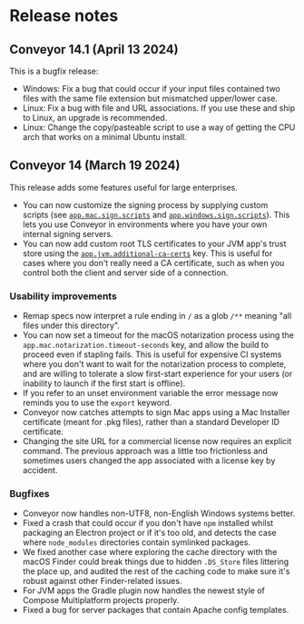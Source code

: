 # Release notes

## Conveyor 14.1 (April 13 2024)

This is a bugfix release:

* Windows: Fix a bug that could occur if your input files contained two files with the same file extension but mismatched upper/lower case.
* Linux: Fix a bug with file and URL associations. If you use these and ship to Linux, an upgrade is recommended.
* Linux: Change the copy/pasteable script to use a way of getting the CPU arch that works on a minimal Ubuntu install.

## Conveyor 14 (March 19 2024)

This release adds some features useful for large enterprises. 

* You can now customize the signing process by supplying custom scripts (see [`app.mac.sign.scripts`](configs/mac.md#signing) and [`app.windows.sign.scripts`](configs/windows.md#signing)). This lets you use Conveyor in environments where you have your own internal signing servers.
* You can now add custom root TLS certificates to your JVM app's trust store using the [`app.jvm.additional-ca-certs`](configs/jvm.md#appjvmadditional-ca-certs) key. This is useful for cases where you don't really need a CA certificate, such as when you control both the client and server side of a connection.

### Usability improvements

* Remap specs now interpret a rule ending in `/` as a glob `/**` meaning "all files under this directory".
* You can now set a timeout for the macOS notarization process using the `app.mac.notarization.timeout-seconds` key, and allow the build to proceed even if stapling fails. This is useful for expensive CI systems where you don't want to wait for the notarization process to complete, and are willing to tolerate a slow first-start experience for your users (or inability to launch if the first start is offline).
* If you refer to an unset environment variable the error message now reminds you to use the `export` keyword.
* Conveyor now catches attempts to sign Mac apps using a Mac Installer certificate (meant for .pkg files), rather than a standard Developer ID certificate.
* Changing the site URL for a commercial license now requires an explicit command. The previous approach was a little too frictionless and sometimes users changed the app associated with a license key by accident.

### Bugfixes

* Conveyor now handles non-UTF8, non-English Windows systems better.
* Fixed a crash that could occur if you don't have `npm` installed whilst packaging an Electron project or if it's too old, and detects the case where `node_modules` directories contain symlinked packages.
* We fixed another case where exploring the cache directory with the macOS Finder could break things due to hidden `.DS_Store` files littering the place up, and audited the rest of the caching code to make sure it's robust against other Finder-related issues.
* For JVM apps the Gradle plugin now handles the newest style of Compose Multiplatform projects properly.
* Fixed a bug for server packages that contain Apache config templates. 
